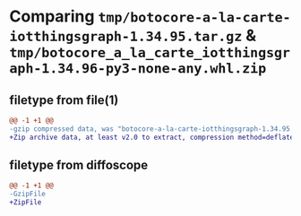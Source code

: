 # Comparing `tmp/botocore-a-la-carte-iotthingsgraph-1.34.95.tar.gz` & `tmp/botocore_a_la_carte_iotthingsgraph-1.34.96-py3-none-any.whl.zip`

## filetype from file(1)

```diff
@@ -1 +1 @@
-gzip compressed data, was "botocore-a-la-carte-iotthingsgraph-1.34.95.tar", last modified: Wed May  1 01:06:23 2024, max compression
+Zip archive data, at least v2.0 to extract, compression method=deflate
```

## filetype from diffoscope

```diff
@@ -1 +1 @@
-GzipFile
+ZipFile
```

